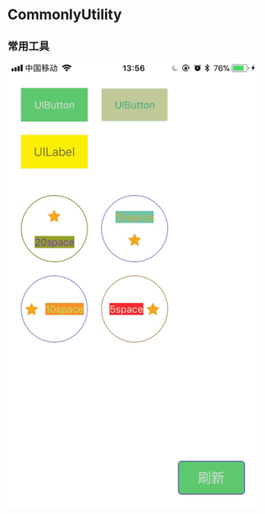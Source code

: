 # CommonlyUtility

## 常用工具

![capture pictrue](https://github.com/lazyycz/CommonlyUtility/blob/master/CommonlyUtilityDemo/Snapshots/capture.jpg)
